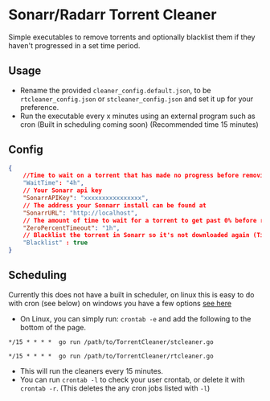 # Sonarr/Radarr Torrent Cleaner

Simple executables to remove torrents and optionally blacklist them if they haven't progressed in a set time period.

## Usage

- Rename the provided `cleaner_config.default.json`, to be `rtcleaner_config.json` or `stcleaner_config.json` and set it up for your preference.
- Run the executable every x minutes using an external program such as cron (Built in scheduling coming soon) (Recommended time 15 minutes)

## Config

``` json
{
    //Time to wait on a torrent that has made no progress before removing it (Time format: https://golang.org/pkg/time/#ParseDuration)
    "WaitTime": "4h",
    // Your Sonarr api key
    "SonarrAPIKey": "xxxxxxxxxxxxxxxx",
    // The address your Sonnarr install can be found at
    "SonarrURL": "http://localhost",
    // The amount of time to wait for a torrent to get past 0% before removing it
    "ZeroPercentTimeout": "1h",
    // Blacklist the torrent in Sonarr so it's not downloaded again (Time format: https://golang.org/pkg/time/#ParseDuration)
    "Blacklist" : true
}
```

## Scheduling

Currently this does not have a built in scheduler, on linux this is easy to do with cron (see below) on windows you have a few options [see here](https://stackoverflow.com/a/132975)

- On Linux, you can simply run: `crontab -e` and add the following to the bottom of the page.

`*/15 * * * *  go run /path/to/TorrentCleaner/stcleaner.go`

`*/15 * * * *  go run /path/to/TorrentCleaner/rtcleaner.go`
- This will run the cleaners every 15 minutes.
- You can run `crontab -l` to check your user crontab, or delete it with `crontab -r`. (This deletes the any cron jobs listed with `-l`)
